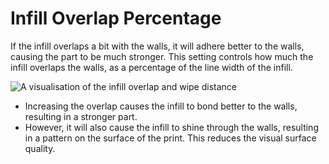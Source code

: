 Infill Overlap Percentage
====
If the infill overlaps a bit with the walls, it will adhere better to the walls, causing the part to be much stronger. This setting controls how much the infill overlaps the walls, as a percentage of the line width of the infill.

![A visualisation of the infill overlap and wipe distance](../images/infill_overlap.svg)

* Increasing the overlap causes the infill to bond better to the walls, resulting in a stronger part.
* However, it will also cause the infill to shine through the walls, resulting in a pattern on the surface of the print. This reduces the visual surface quality.